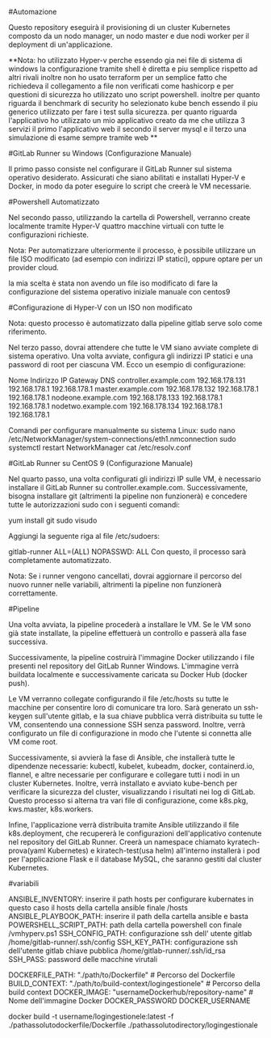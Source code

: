 #Automazione





Questo repository eseguirà il provisioning di un cluster Kubernetes composto da un nodo manager, un nodo master e due nodi worker per il deployment di un'applicazione.


**Nota: ho utilizzato Hyper-v perche essendo gia nei file di sistema di windows la configurazione tramite shell è diretta e piu semplice rispetto ad altri rivali inoltre non ho usato terraform per un semplice fatto che richiedeva il collegamento a file non verificati come hashicorp e per questioni di sicurezza ho utilizzato uno script powershell. inoltre per quanto riguarda il benchmark di security ho selezionato kube bench essendo il piu generico utilizzato per fare i test sulla sicurezza. per quanto riguarda l'applicativo ho utilizzato un mio applicativo creato da me che utilizza 3 servizi il primo l'applicativo web il secondo il server mysql e il terzo una simulazione di esame sempre tramite web **



#GitLab Runner su Windows (Configurazione Manuale)





Il primo passo consiste nel configurare il GitLab Runner sul sistema operativo desiderato. Assicurati che siano abilitati e installati Hyper-V e Docker, in modo da poter eseguire lo script che creerà le VM necessarie.







#Powershell Automatizzato




Nel secondo passo, utilizzando la cartella di Powershell, verranno create localmente tramite Hyper-V quattro macchine virtuali con tutte le configurazioni richieste.

Nota: Per automatizzare ulteriormente il processo, è possibile utilizzare un file ISO modificato (ad esempio con indirizzi IP statici), oppure optare per un provider cloud.

la mia scelta è stata non avendo un file iso modificato di fare la configurazione del sistema operativo iniziale manuale con centos9





#Configurazione di Hyper-V con un ISO non modificato




Nota: questo processo è automatizzato dalla pipeline gitlab serve solo come riferimento.

Nel terzo passo, dovrai attendere che tutte le VM siano avviate complete di sistema operativo. Una volta avviate, configura gli indirizzi IP statici e una password di root per ciascuna VM. Ecco un esempio di configurazione:



Nome	                Indirizzo IP	Gateway	        DNS
controller.example.com	192.168.178.131	192.168.178.1	192.168.178.1
master.example.com	192.168.178.132	192.168.178.1	192.168.178.1
nodeone.example.com	192.168.178.133	192.168.178.1	192.168.178.1
nodetwo.example.com	192.168.178.134	192.168.178.1	192.168.178.1

Comandi per configurare manualmente su sistema Linux:
sudo nano /etc/NetworkManager/system-connections/eth1.nmconnection
sudo systemctl restart NetworkManager
cat /etc/resolv.conf





#GitLab Runner su CentOS 9 (Configurazione Manuale)






Nel quarto passo, una volta configurati gli indirizzi IP sulle VM, è necessario installare il GitLab Runner su controller.example.com. Successivamente, bisogna installare git (altrimenti la pipeline non funzionerà) e concedere tutte le autorizzazioni sudo con i seguenti comandi:

yum install git
sudo visudo

Aggiungi la seguente riga al file /etc/sudoers:

gitlab-runner ALL=(ALL) NOPASSWD: ALL
Con questo, il processo sarà completamente automatizzato.

Nota: Se i runner vengono cancellati, dovrai aggiornare il percorso del nuovo runner nelle variabili, altrimenti la pipeline non funzionerà correttamente.




#Pipeline





Una volta avviata, la pipeline procederà a installare le VM. Se le VM sono già state installate, la pipeline effettuerà un controllo e passerà alla fase successiva.

Successivamente, la pipeline costruirà l'immagine Docker utilizzando i file presenti nel repository del GitLab Runner Windows. L'immagine verrà buildata localmente e successivamente caricata su Docker Hub (docker push).

Le VM verranno collegate configurando il file /etc/hosts su tutte le macchine per consentire loro di comunicare tra loro. Sarà generato un ssh-keygen sull'utente gitlab, e la sua chiave pubblica verrà distribuita su tutte le VM, consentendo una connessione SSH senza password. Inoltre, verrà configurato un file di configurazione in modo che l'utente si connetta alle VM come root.

Successivamente, si avvierà la fase di Ansible, che installerà tutte le dipendenze necessarie: kubectl, kubelet, kubeadm, docker, containerd.io, flannel, e altre necessarie per configurare e collegare tutti i nodi in un cluster Kubernetes. Inoltre, verrà installato e avviato kube-bench per verificare la sicurezza del cluster, visualizzando i risultati nei log di GitLab. Questo processo si alterna tra vari file di configurazione, come k8s.pkg, kws.master, k8s.workers.

Infine, l'applicazione verrà distribuita tramite Ansible utilizzando il file k8s.deployment, che recupererà le configurazioni dell'applicativo contenute nel repository del GitLab Runner. Creerà un namespace chiamato kyratech-prova(yaml Kubernetes) e kiratech-test(usa helm) all'interno installerà i pod per l'applicazione Flask e il database MySQL, che saranno gestiti dal cluster Kubernetes.


#variabili

ANSIBLE_INVENTORY: inserire il path hosts per configurare kubernates in questo caso il hosts della cartella ansible finale /hosts
ANSIBLE_PLAYBOOK_PATH: inserire il path della cartella ansible e basta
POWERSHELL_SCRIPT_PATH: path della cartella powershell con finale /vmhyperv.ps1
SSH_CONFIG_PATH: configurazione ssh dell' utente gitlab /home/gitlab-runner/.ssh/config
SSH_KEY_PATH: configurazione ssh dell'utente gitlab chiave pubblica /home/gitlab-runner/.ssh/id_rsa
SSH_PASS: password delle macchine virutali

DOCKERFILE_PATH: "./path/to/Dockerfile"          # Percorso del Dockerfile
BUILD_CONTEXT: "./path/to/build-context/logingestionele"         # Percorso della build context
DOCKER_IMAGE: "usernameDockerhub/repository-name"         # Nome dell'immagine Docker
DOCKER_PASSWORD
DOCKER_USERNAME



docker build -t username/logingestionele:latest -f ./pathassolutodockerfile/Dockerfile ./pathassolutodirectory/logingestionale

